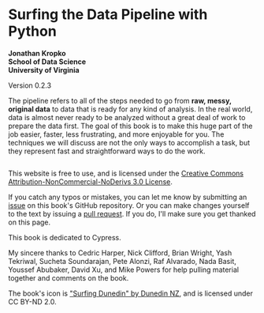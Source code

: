 Surfing the Data Pipeline with Python 
============================

**Jonathan Kropko**  
**School of Data Science**  
**University of Virginia**

Version 0.2.3

The pipeline refers to all of the steps needed to go from **raw, messy, original data** to data that is ready for any kind of analysis. In the real world, data is almost never ready to be analyzed without a great deal of work to prepare the data first. The goal of this book is to make this huge part of the job easier, faster, less frustrating, and more enjoyable for you. The techniques we will discuss are not the only ways to accomplish a task, but they represent fast and straightforward ways to do the work.

```{tableofcontents}
```

This website is free to use, and is licensed under the [Creative Commons Attribution-NonCommercial-NoDerivs 3.0 License](https://creativecommons.org/licenses/by-nc-nd/3.0/us/).

If you catch any typos or mistakes, you can let me know by submitting an [issue](https://github.com/jkropko/surfing-the-data-pipeline/issues) on this book's GitHub repository. Or you can make changes yourself to the text by issuing a [pull request](https://github.com/jkropko/surfing-the-data-pipeline/pulls). If you do, I'll make sure you get thanked on this page.

This book is dedicated to Cypress.

My sincere thanks to Cedric Harper, Nick Clifford, Brian Wright, Yash Tekriwal, Sucheta Soundarajan, Pete Alonzi, Raf Alvarado, Nada Basit, Youssef Abubaker, David Xu, and Mike Powers for help pulling material together and comments on the book.

The book's icon is <a href="https://www.flickr.com/photos/37845599@N07/5097629627">"Surfing Dunedin" by Dunedin NZ</a>, and is licensed under CC BY-ND 2.0.